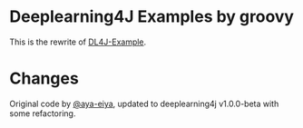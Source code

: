 Deeplearning4J Examples by groovy
===================================

This is the rewrite of [DL4J-Example](https://github.com/deeplearning4j/dl4j-examples).

# Changes
Original code by <a href="https://github.com/aya-eiya">@aya-eiya</a>, updated to deeplearning4j v1.0.0-beta with some refactoring. 
